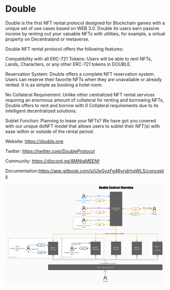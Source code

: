 # Double
Double is the first NFT rental protocol designed for Blockchain games with a unique set of use cases based on WEB 3.0. Double its users earn passive income by renting out your valuable NFTs with utilities, for example, a virtual property on Decentraland or metaverse.

Double NFT rental protocol offers the following features:

Compatibility with all ERC-721 Tokens: Users will be able to rent NFTs, Lands, Characters, or any other ERC-721 tokens in DOUBLE.

Reservation System: Double offers a complete NFT reservation system. Users can reserve their favorite NFTs when they are unavailable or already rented. It is as simple as booking a hotel room. 

No Collateral Requirement: Unlike other centralized NFT rental services requiring an enormous amount of collateral for renting and borrowing NFTs, Double offers to rent and borrow with 0 Collateral requirements due to its intelligent decentralized solutions.

Sublet Function: Planning to lease your NFTs? We have got you covered with our unique doNFT model that allows users to sublet their NFT(s) with ease within or outside of the rental period. 

Website: https://double.one

Twitter: https://twitter.com/DoubleProtocol

Community: https://discord.gg/8MNtaMEENf

Documentation:https://app.gitbook.com/s/UIxGyzFg46yridrhqWLS/concepts

![avatar](./Overview.png)


